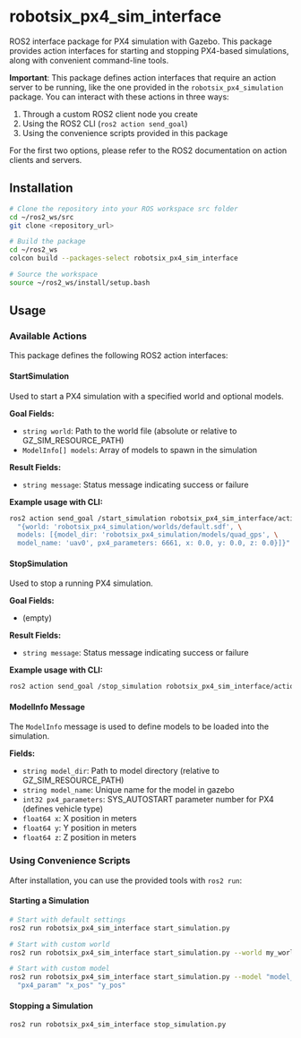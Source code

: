 # robotsix_px4_sim_interface

ROS2 interface package for PX4 simulation with Gazebo. This package provides action interfaces for 
starting and stopping PX4-based simulations, along with convenient command-line tools.

**Important**: This package defines action interfaces that require an action server to be running, 
like the one provided in the `robotsix_px4_simulation` package. You can interact with these actions 
in three ways:
1. Through a custom ROS2 client node you create
2. Using the ROS2 CLI (`ros2 action send_goal`)
3. Using the convenience scripts provided in this package

For the first two options, please refer to the ROS2 documentation on action clients and servers.


## Installation

```bash
# Clone the repository into your ROS workspace src folder
cd ~/ros2_ws/src
git clone <repository_url>

# Build the package
cd ~/ros2_ws
colcon build --packages-select robotsix_px4_sim_interface

# Source the workspace
source ~/ros2_ws/install/setup.bash
```

## Usage

### Available Actions

This package defines the following ROS2 action interfaces:

#### StartSimulation

Used to start a PX4 simulation with a specified world and optional models.

**Goal Fields:**
- `string world`: Path to the world file (absolute or relative to GZ_SIM_RESOURCE_PATH)
- `ModelInfo[] models`: Array of models to spawn in the simulation

**Result Fields:**
- `string message`: Status message indicating success or failure

**Example usage with CLI:**
```bash
ros2 action send_goal /start_simulation robotsix_px4_sim_interface/action/StartSimulation \
  "{world: 'robotsix_px4_simulation/worlds/default.sdf', \
  models: [{model_dir: 'robotsix_px4_simulation/models/quad_gps', \
  model_name: 'uav0', px4_parameters: 6661, x: 0.0, y: 0.0, z: 0.0}]}"
```

#### StopSimulation

Used to stop a running PX4 simulation.

**Goal Fields:**
- (empty)

**Result Fields:**
- `string message`: Status message indicating success or failure

**Example usage with CLI:**
```bash
ros2 action send_goal /stop_simulation robotsix_px4_sim_interface/action/StopSimulation "{}"
```

#### ModelInfo Message

The `ModelInfo` message is used to define models to be loaded into the simulation.

**Fields:**
- `string model_dir`: Path to model directory (relative to GZ_SIM_RESOURCE_PATH)
- `string model_name`: Unique name for the model in gazebo
- `int32 px4_parameters`: SYS_AUTOSTART parameter number for PX4 (defines vehicle type)
- `float64 x`: X position in meters
- `float64 y`: Y position in meters
- `float64 z`: Z position in meters

### Using Convenience Scripts

After installation, you can use the provided tools with `ros2 run`:

#### Starting a Simulation

```bash
# Start with default settings
ros2 run robotsix_px4_sim_interface start_simulation.py

# Start with custom world
ros2 run robotsix_px4_sim_interface start_simulation.py --world my_world.sdf

# Start with custom model
ros2 run robotsix_px4_sim_interface start_simulation.py --model "model_dir" "model_name" \
  "px4_param" "x_pos" "y_pos"
```

#### Stopping a Simulation

```bash
ros2 run robotsix_px4_sim_interface stop_simulation.py
```

